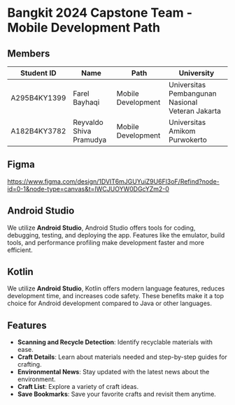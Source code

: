 # Bangkit 2024 Capstone Team - Mobile Development Path

## Members
| **Student ID**   | **Name**                         | **Path**           | **University**                 |
|-------------------|----------------------------------|--------------------|---------------------------------|
| A295B4KY1399      | Farel Bayhaqi     | Mobile Development  | Universitas Pembangunan Nasional Veteran Jakarta      |
| A182B4KY3782      | Reyvaldo Shiva Pramudya             | Mobile Development  | Universitas Amikom Purwokerto      |

## Figma
https://www.figma.com/design/1DVIT6mJGUYuiZ9U6Fl3oF/Refind?node-id=0-1&node-type=canvas&t=IWCJUOYW0DGcYZm2-0

## Android Studio
We utilize **Android Studio**, Android Studio offers tools for coding, debugging, testing, and deploying the app. Features like the emulator, build tools, and performance profiling make development faster and more efficient. 

## Kotlin
We utilize **Android Studio**, Kotlin offers modern language features, reduces development time, and increases code safety. These benefits make it a top choice for Android development compared to Java or other languages.

## Features
- **Scanning and Recycle Detection**: Identify recyclable materials with ease.
- **Craft Details**: Learn about materials needed and step-by-step guides for crafting.
- **Environmental News**: Stay updated with the latest news about the environment.
- **Craft List**: Explore a variety of craft ideas.
- **Save Bookmarks**: Save your favorite crafts and revisit them anytime.
